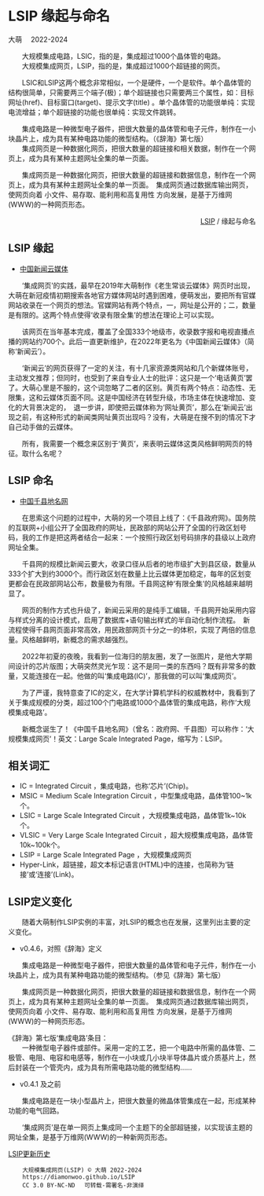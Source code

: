 LSIP 缘起与命名
==============
大萌　 2022-2024

　　大规模集成电路，LSIC，指的是，集成超过1000个晶体管的电路。  
　　大规模集成网页，LSIP，指的是，集成超过1000个超链接的网页。  

　　LSIC和LSIP这两个概念非常相似，一个是硬件，一个是软件。单个晶体管的结构很简单，只需要两三个端子(极)；单个超链接也只需要两三个属性，如：目标网址(href)、目标窗口(target)、提示文字(title) 。单个晶体管的功能很单纯：实现电流增益；单个超链接的功能也很单纯：实现文件跳转。

　　集成电路是一种微型电子器件，把很大数量的晶体管和电子元件，制作在一小块晶片上，成为具有某种电路功能的微型结构。（《辞海》第七版）  
　　集成网页是一种数据化网页，把很大数量的超链接和相关数据，制作在一个网页上，成为具有某种主题网址全集的单一页面。

　　集成网页是一种数据化网页，把很大数量的超链接和数据信息，制作在一个网页上，成为具有某种主题网址全集的单一页面。　集成网页通过数据库输出网页，使网页向着 小文件、易存取、能利用和高复用性 方向发展，是基于万维网(WWW)的一种网页形态。 

<div align="right"><a href="." title="大规模集成网页">LSIP</a> / 缘起与命名</div>


LSIP 缘起
---------

+	[中国新闻云媒体](https://Laosheng.top/fly)

　　‘集成网页’的实践，最早在2019年大萌制作《老生常谈云媒体》网页时出现，大萌在新冠疫情初期搜索各地官方媒体网站时遇到困难，便萌发出，要把所有官媒网站收录在一个网页的想法。官媒网站有两个特点，一，网址是公开的；二，数量是有限的。这两个特点使得‘收录有限全集’的想法在理论上可以实现。

　　该网页在当年基本完成，覆盖了全国333个地级市，收录数字报和电视直播点播的网站约700个。此后一直更新维护，在2022年更名为《中国新闻云媒体》（简称‘新闻云’）。

　　‘新闻云’的网页获得了一定的关注，有十几家资源类网站和几个新媒体账号，主动发文推荐；但同时，也受到了来自专业人士的批评：这只是一个‘电话黄页’罢了。大萌心里是不服的，这个词忽略了二者的区别。黄页有两个特点：动态性、无限集，这和云媒体页面不同。这是中国经济在转型升级，市场主体在快速增加、变化的大背景决定的，　退一步讲，即使把云媒体称为‘网址黄页’，那么在‘新闻云’出现之前，有这种形式的新闻类网址黄页出现吗？没有，大萌是在搜不到的情况下才自己动手做的云媒体。

　　所有，我需要一个概念来区别于‘黄页’，来表明云媒体这类风格鲜明网页的特征。取什么名呢？


LSIP 命名
---------

+	[中国千县地名网](https://Laosheng.top/fuwu/qianxian)

　　在思索这个问题的过程中，大萌的另一个项目上线了：《千县政府网》。国务院的互联网+小组公开了全国政府的网址，民政部的网站公开了全国的行政区划号码，我的工作是把这两者结合一起来：一个按照行政区划号码排序的县级以上政府网址全集。

　　千县网的规模比新闻云要大，收录口径从后者的地市级扩大到县区级，数量从333个扩大到约3000个。而行政区划在数量上比云媒体更加稳定，每年的区划变更都会在民政部网站公布，数量极为有限。千县网这种‘有限全集’的风格越来越明显了。

　　网页的制作方式也升级了，新闻云采用的是纯手工编辑，千县网开始采用内容与样式分离的设计模式，启用了数据库+语句输出样式的半自动化制作流程。　新流程使得千县网页面非常高效，用民政部网页十分之一的体积，实现了两倍的信息量。风格越鲜明，新概念的需求越强烈。

　　2022年初夏的夜晚，我看到一位海归的朋友圈，发了一张图片，是他大学期间设计的芯片版图；大萌突然灵光乍现：这不是同一类的东西吗？既有非常多的数量，又能连接在一起。他做的叫‘集成电路(IC)’，那我做的可以叫‘集成网页’。

　　为了严谨，我特意查了IC的定义，在大学计算机学科的权威教材中，我看到了关于集成规模的分类，超过100个门电路或1000个晶体管的集成电路，称作‘大规模集成电路’。

　　新概念诞生了！《中国千县地名网》（曾名：政府网、千县图）可以称作：‘大规模集成网页’！英文：Large Scale Integrated Page，缩写为：LSIP。


相关词汇
--------
*    IC = Integrated Circuit ，集成电路，也称‘芯片’(Chip)。
*  MSIC = Medium Scale Integration Circuit ，中型集成电路，晶体管100~1k个。
*  LSIC = Large Scale Integrated Circuit ，大规模集成电路，晶体管1k~10k个。
* VLSIC = Very Large Scale Integrated Circuit ，超大规模集成电路，晶体管10k~100k个。
*  LSIP = Large Scale Integrated Page ，大规模集成网页
* Hyper-Link，超链接，超文本标记语言(HTML)中的连接，也简称为‘链接’或‘连接’(Link)。


LSIP定义变化
-----------

　　随着大萌制作LSIP实例的丰富，对LSIP的概念也在发展，这里列出主要的定义变化。

* v0.4.6，对照《辞海》定义

　　集成电路是一种微型电子器件，把很大数量的晶体管和电子元件，制作在一小块晶片上，成为具有某种电路功能的微型结构。（参见《辞海》第七版）

　　集成网页是一种数据化网页，把很大数量的超链接和数据信息，制作在一个网页上，成为具有某种主题网址全集的单一页面。　集成网页通过数据库输出网页，使网页向着 小文件、易存取、能利用和高复用性 方向发展，是基于万维网(WWW)的一种网页形态。 

《辞海》第七版‘集成电路’条目：  
　　一种微型电子器件或部件。采用一定的工艺，把一个电路中所需的晶体管、二极管、电阻、电容和电感等，制作在一小块或几小块半导体晶片或介质基片上，然后封装在一个管壳内，成为具有所需电路功能的微型结构……


* v0.4.1 及之前

　　集成电路是在一块小型晶片上，把很大数量的微晶体管集成在一起，形成某种功能的电气回路。

　　‘集成网页’是在单一网页上集成同一个主题下的全部超链接，以实现该主题的网址全集，是基于万维网(WWW)的一种新网页形态。

[LSIP更新历史](https://github.com/DiamonWoo/LSIP/commits/)


```
	大规模集成网页(LSIP) © 大萌 2022-2024
	https://diamonwoo.github.io/LSIP
	CC 3.0 BY-NC-ND 　可转载-需署名-非演绎
```
